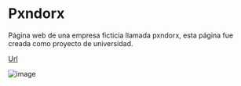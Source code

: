 # Pxndorx

Página web de una empresa ficticia llamada pxndorx, esta página fue creada como proyecto de universidad.

[Url](https://arizhernandez.github.io/pxndorx/)

![image](https://user-images.githubusercontent.com/37966712/111727111-e3b40b80-882f-11eb-99bf-2793480c35ed.png)
